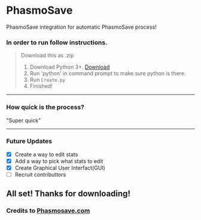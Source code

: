 # PhasmoSave
PhasmoSave integration for automatic PhasmoSave process!

### In order to run follow instructions.
> Download this as .zip
> 1. Download Python 3+. [Download](https://www.python.org/downloads/)
> 2. Run 'python' in command prompt to make sure python is there.
> 3. Run  `Create.py`
> 4. Finished!
------
### How quick is the process? 
"Super quick"

-----

### Future Updates
- [x] Create a way to edit stats
- [x] Add a way to pick what stats to edit
- [x] Create Graphical User Interfact(GUI)
- [ ] Recruit contributtors

## All set! Thanks for downloading!
### Credits to [Phasmosave.com](https://phasmosave.com/)
